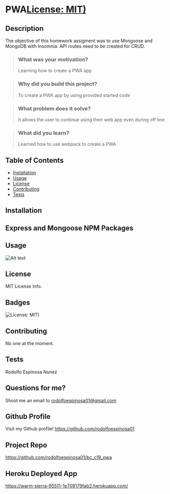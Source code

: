 # PWA[License: MIT)](https://img.shields.io/badge/License-MIT-yellow.svg)

## Description

The objective of this homework assigment was to use Mongoose and MongoDB with Insomnia. API routes need to be created for CRUD.

> ### What was your motivation?
>
> Learning how to create a PWA app

> ### Why did you build this project?
>
> To create a PWA app by using provided started code

> ### What problem does it solve?
>
> It allows the user to continue using their web app even during off line

> ### What did you learn?
>
> Learned how to use webpack to create a PWA

## Table of Contents

- [Installation](#installation)
- [Usage](#usage)
- [License](#license)
- [Contributing](#contributing)
- [Tests](#tests)

## Installation

## Express and Mongoose NPM Packages

## Usage

![Alt text](public/Assets/module14_preview.png)

## License

MIT License Info.

## Badges

![License: MIT)](https://img.shields.io/badge/License-MIT-yellow.svg)

## Contributing

No one at the moment.

## Tests

Rodolfo Espinosa Nunez

## Questions for me?

Shoot me an email to rodolfoespinosa01@gmail.com

## Github Profile

Visit my Github profile!
https://github.com/rodolfoespinosa01

## Project Repo

https://github.com/rodolfoespinosa01/bc_c19_pwa

## Heroku Deployed App

https://warm-sierra-95511-1e709179fab2.herokuapp.com/
